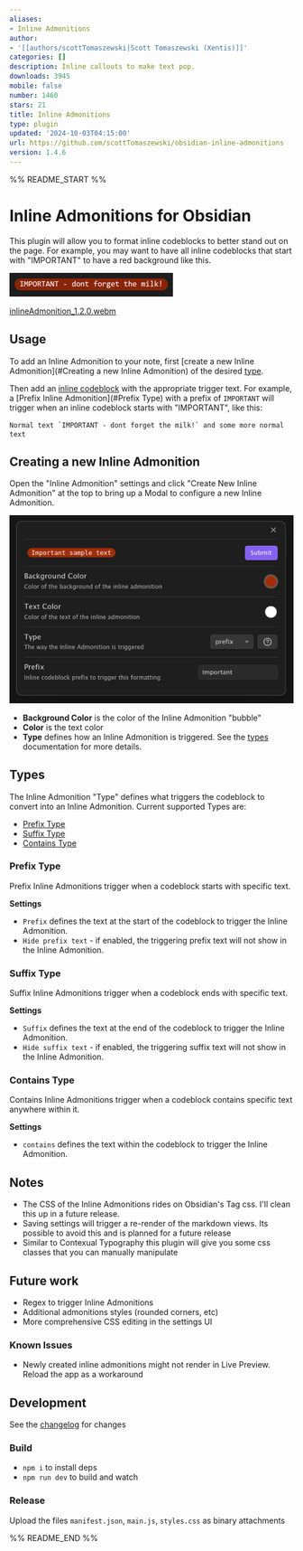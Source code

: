 ```yaml
---
aliases:
- Inline Admonitions
author:
- '[[authors/scottTomaszewski|Scott Tomaszewski (Xentis)]]'
categories: []
description: Inline callouts to make text pop.
downloads: 3945
mobile: false
number: 1460
stars: 21
title: Inline Admonitions
type: plugin
updated: '2024-10-03T04:15:00'
url: https://github.com/scottTomaszewski/obsidian-inline-admonitions
version: 1.4.6
---
```


%% README_START %%

# Inline Admonitions for Obsidian

This plugin will allow you to format inline codeblocks to better stand out on the page.  For example, you may want to 
have all inline codeblocks that start with "IMPORTANT" to have a red background like this. 

![img.png](https://raw.githubusercontent.com/scottTomaszewski/obsidian-inline-admonitions/HEAD/admonition.png)

[inlineAdmonition_1.2.0.webm](https://github.com/scottTomaszewski/obsidian-inline-admonitions/assets/5295276/2a781588-cba0-4665-98c2-16d896cd2abe)

## Usage

To add an Inline Admonition to your note, first [create a new Inline Admonition](#Creating a new Inline Admonition) of 
the desired [type](#types).

Then add an 
[inline codeblock](https://help.obsidian.md/Editing+and+formatting/Basic+formatting+syntax#Inline+code)
with the appropriate trigger text.  For example, a [Prefix Inline Admonition](#Prefix Type) with a prefix of `IMPORTANT` will 
trigger when an inline codeblock starts with "IMPORTANT", like this:

```
Normal text `IMPORTANT - dont forget the milk!` and some more normal text
```

## Creating a new Inline Admonition

Open the "Inline Admonition" settings and click "Create New Inline Admonition" at the top to bring up a Modal to 
configure a new Inline Admonition.

![admonition-modal.png](https://raw.githubusercontent.com/scottTomaszewski/obsidian-inline-admonitions/HEAD/admonition-modal.png)

- **Background Color** is the color of the Inline Admonition "bubble"
- **Color** is the text color
- **Type** defines how an Inline Admonition is triggered.  See the [types](#types) documentation for more details.

## Types

The Inline Admonition "Type" defines what triggers the codeblock to convert into an Inline Admonition.  Current supported
Types are:

- [Prefix Type](#prefix-type)
- [Suffix Type](#suffix-type)
- [Contains Type](#contains-type)

### Prefix Type

Prefix Inline Admonitions trigger when a codeblock starts with specific text.

**Settings**

- `Prefix` defines the text at the start of the codeblock to trigger the Inline Admonition.
- `Hide prefix text` - if enabled, the triggering prefix text will not show in the Inline Admonition.

### Suffix Type

Suffix Inline Admonitions trigger when a codeblock ends with specific text.

**Settings**

- `Suffix` defines the text at the end of the codeblock to trigger the Inline Admonition.
- `Hide suffix text` - if enabled, the triggering suffix text will not show in the Inline Admonition.

### Contains Type

Contains Inline Admonitions trigger when a codeblock contains specific text anywhere within it.

**Settings**

- `contains` defines the text within the codeblock to trigger the Inline Admonition.

## Notes

- The CSS of the Inline Admonitions rides on Obsidian's Tag css.  I'll clean this up in a future release.
- Saving settings will trigger a re-render of the markdown views. Its possible to avoid this and is planned for a future release
- Similar to Contexual Typography this plugin will give you some css classes that you can manually manipulate

## Future work

- Regex to trigger Inline Admonitions
- Additional admonitions styles (rounded corners, etc)
- More comprehensive CSS editing in the settings UI

### Known Issues

- Newly created inline admonitions might not render in Live Preview.  Reload the app as a workaround

## Development

See the [changelog](CHANGELOG.md) for changes 

### Build

- `npm i` to install deps
- `npm run dev` to build and watch

### Release

Upload the files `manifest.json`, `main.js`, `styles.css` as binary attachments


%% README_END %%